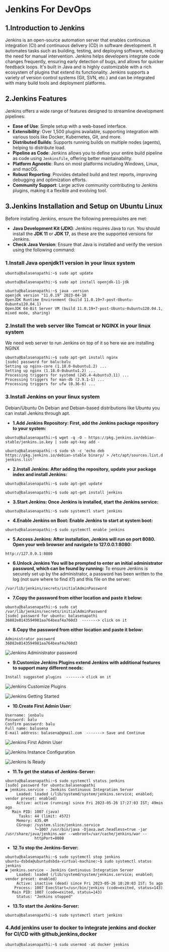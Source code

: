 # Jenkins For DevOps

## 1.Introduction to Jenkins
Jenkins is an open-source automation server that enables continuous integration (CI) and continuous delivery (CD) in 
software development. It automates tasks such as building, testing, and deploying software, reducing the need for manual
intervention. Jenkins helps developers integrate code changes frequently, ensuring early detection of bugs, and allows 
for quicker feedback loops. It's built in Java and is highly customizable with a rich ecosystem of plugins that extend 
its functionality. Jenkins supports a variety of version control systems (Git, SVN, etc.) and can be integrated with many
build tools and deployment platforms.

## 2.Jenkins Features
Jenkins offers a wide range of features designed to streamline development pipelines:

- **Ease of Use**: Simple setup with a web-based interface.
- **Extensibility**: Over 1,500 plugins available, supporting integration with various tools like Docker, Kubernetes, Git, and more.
- **Distributed Builds**: Supports running builds on multiple nodes (agents), helping to distribute load.
- **Pipeline as Code**: Jenkins allows you to define your entire build pipeline as code using `Jenkinsfile`, offering better maintainability.
- **Platform Agnostic**: Runs on most platforms including Windows, Linux, and macOS.
- **Robust Reporting**: Provides detailed build and test reports, improving debugging and optimization efforts.
- **Community Support**: Large active community contributing to Jenkins plugins, making it a flexible and evolving tool.

## 3.Jenkins Installation and Setup on Ubuntu Linux
Before installing Jenkins, ensure the following prerequisites are met:

- **Java Development Kit (JDK)**: Jenkins requires Java to run. You should install the **JDK 11** or **JDK 17**, as these are the supported versions for Jenkins.
- **Check Java Version**: Ensure that Java is installed and verify the version using the following command:

### 1.Install Java openjdk11 version in your linux system
```
ubuntu@balasenapathi:~$ sudo apt update

ubuntu@balasenapathi:~$ sudo apt install openjdk-11-jdk

ubuntu@balasenapathi:~$ java -version
openjdk version "11.0.19" 2023-04-18
OpenJDK Runtime Environment (build 11.0.19+7-post-Ubuntu-0ubuntu120.04.1)
OpenJDK 64-Bit Server VM (build 11.0.19+7-post-Ubuntu-0ubuntu120.04.1, mixed mode, sharing)
```
### 2.Install the web server like Tomcat or NGINX in your linux system
We need web server to run Jenkins on top of it so here we are installing NGINX
```
ubuntu@balasenapathi:~$ sudo apt-get install nginx
[sudo] password for balu:balu
Setting up nginx-core (1.18.0-0ubuntu1.2) ...
Setting up nginx (1.18.0-0ubuntu1.2) ...
Processing triggers for systemd (245.4-4ubuntu3.11) ...
Processing triggers for man-db (2.9.1-1) ...
Processing triggers for ufw (0.36-6) ...
```
### 3.Install Jenkins on your linux system
Debian/Ubuntu
On Debian and Debian-based distributions like Ubuntu you can install Jenkins through apt.

- **1.Add Jenkins Repository: First, add the Jenkins package repository to your system:**
```
ubuntu@balasenapathi:~$ wget -q -O - https://pkg.jenkins.io/debian-stable/jenkins.io.key | sudo apt-key add -

ubuntu@balasenapathi:~$ sudo sh -c 'echo deb https://pkg.jenkins.io/debian-stable binary/ > /etc/apt/sources.list.d jenkins.list'
```
- **2.Install Jenkins: After adding the repository, update your package index and install Jenkins:**
```
ubuntu@balasenapathi:~$ sudo apt-get update

ubuntu@balasenapathi:~$ sudo apt-get install jenkins 
```
- **3.Start Jenkins: Once Jenkins is installed, start the Jenkins service:**
```
ubuntu@balasenapathi:~$ sudo systemctl start jenkins
```
- **4.Enable Jenkins on Boot: Enable Jenkins to start at system boot:**
```
ubuntu@balasenapathi:~$ sudo systemctl enable jenkins
```
- **5.Access Jenkins: After installation, Jenkins will run on port 8080. Open your web browser and navigate to 127.0.0.1:8080:**
```
http://127.0.0.1:8080
```
- **6.Unlock Jenkins You will be prompted to enter an initial administrator password, which can be found by running:**
To ensure Jenkins is securely set up by the administrator, a password has been written to the log (not sure where to find it?) 
and this file on the server:
```
/var/lib/jenkins/secrets/initialAdminPassword
```
- **7.Copy the password from either location and paste it below:**
```
ubuntu@balasenapathi:~$ sudo cat /var/lib/jenkins/secrets/initialAdminPassword
[sudo] password for ubuntu: balasenapathi
36082e0143594981aa764beaf4a760d3  -------> click on it
```
- **8.Copy the password from either location and paste it below:**
```
Administrator password
36082e0143594981aa764beaf4a760d3 
```
![Jenkins Administrator password](https://github.com/balusena/jenkins-for-devops/blob/main/01-Jenkins%20Introduction%20and%20Setup/jenkins-config-1.png)

- **9.Customize Jenkins Plugins extend Jenkins with additional features to support many different needs:**
```
Install suggested plugins  -------> click on it
```
![Jenkins Customize Plugins](hhttps://github.com/balusena/jenkins-for-devops/blob/main/01-Jenkins%20Introduction%20and%20Setup/jenkins-config-2.png)

![Jenkins Getting Started](https://github.com/balusena/jenkins-for-devops/blob/main/01-Jenkins%20Introduction%20and%20Setup/jenkins-config-3.png)

- **10.Create First Admin User:**
```
Username: jenbalu
Password: balu	
Confirm password: balu	
Full name: balusena	
E-mail address: balasena@gmail.com  -------> Save and Continue
```
![Jenkins First Admin User](https://github.com/balusena/jenkins-for-devops/blob/main/01-Jenkins%20Introduction%20and%20Setup/jenkins-config-4.png)

![Jenkins Instance Configuration](https://github.com/balusena/jenkins-for-devops/blob/main/01-Jenkins%20Introduction%20and%20Setup/jenkins-config-5.png)

![Jenkins Is Ready ](https://github.com/balusena/jenkins-for-devops/blob/main/01-Jenkins%20Introduction%20and%20Setup/jenkins-config-6.png)

- **11.To get the status of Jenkins-Server:**
```
ubuntu@balasenapathi:~$ sudo systemctl status jenkins
[sudo] password for ubuntu:balasenapathi 
● jenkins.service - Jenkins Continuous Integration Server
     Loaded: loaded (/lib/systemd/system/jenkins.service; enabled; vendor preset: enabled)
     Active: active (running) since Fri 2023-05-26 17:27:03 IST; 49min ago
   Main PID: 1007 (java)
      Tasks: 44 (limit: 4572)
     Memory: 435.4M
     CGroup: /system.slice/jenkins.service
             └─1007 /usr/bin/java -Djava.awt.headless=true -jar /usr/share/java/jenkins.war --webroot=/var/cache/jenkins/war --
             httpPort=8080
```
- **12.To stop the Jenkins-Server:**
```
ubuntu@balasenapathi:~$ sudo systemctl stop jenkins
ubuntu-dsbda@ubuntudsbda-virtual-machine:~$ sudo systemctl status jenkins
● jenkins.service - Jenkins Continuous Integration Server
     Loaded: loaded (/lib/systemd/system/jenkins.service; enabled; vendor preset: enabled)
     Active: inactive (dead) since Fri 2023-05-26 18:20:03 IST; 5s ago
    Process: 1007 ExecStart=/usr/bin/jenkins (code=exited, status=143)
   Main PID: 1007 (code=exited, status=143)
     Status: "Jenkins stopped"
```
- **13.To start the Jenkins-Server:**
```
ubuntu@balasenapathi:~$ sudo systemctl start jenkins
```
### 4.Add jenkins user to docker to integrate jenkins and docker for CI/CD with github,jenkins,docker
```
ubuntu@balasenapathi:~$ sudo usermod -aG docker jenkins
```



